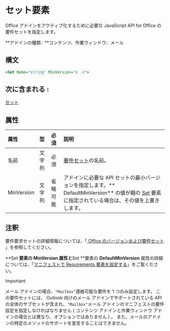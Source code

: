 # <a name="set-element"></a>セット要素

Office アドインをアクティブ化するために必要な JavaScript API for Office の要件セットを指定します。

**アドインの種類 : **コンテンツ、作業ウィンドウ、メール

## <a name="syntax"></a>構文

```XML
<Set Name="string" MinVersion="n .n">
```

## <a name="contained-in"></a>次に含まれる :

[セット](sets.md)

## <a name="attributes"></a>属性

|**属性**|**型**|**必須**|**説明**|
|:-----|:-----|:-----|:-----|
|名前|文字列|必須|[要件セット](https://docs.microsoft.com/office/dev/add-ins/develop/office-versions-and-requirement-sets)の名前。|
|MinVersion|文字列|省略可能|アドインに必要な API セットの最小バージョンを指定します。** DefaultMinVersion** の値が親の [Set](sets.md) 要素に指定されている場合は、その値を上書きします。|

## <a name="remarks"></a>注釈

要件要求セットの詳細情報については、「[ Office のバージョンおよび要件セット](https://docs.microsoft.com/office/dev/add-ins/develop/office-versions-and-requirement-sets) 」を参照してください。

**Set **要素の **MinVersion** 属性と**Set **要素の **DefaultMinVersion** 属性の詳細については、「[マニフェストで Requirements 要素を設定する](https://docs.microsoft.com/office/dev/add-ins/develop/specify-office-hosts-and-api-requirements#set-the-requirements-element-in-the-manifest)」をご覧ください。

> [!IMPORTANT] 
> メール アドインの場合、`"Mailbox"`連絡可能な要件を 1 つのみ設定します。 この要件セットには、 Outlook 向けのメール アドインでサポートされている API の全体のサブセットが含まれ、`"Mailbox"`メール アドインのマニフェストの要件設定を指定しなければなりません ( コンテンツ アドインと作業ウィンドウ アドインの場合とは異なり、オプションではありません ) 。 また、メールのアドインの特定のメソッドのサポートを宣言することはできません。
